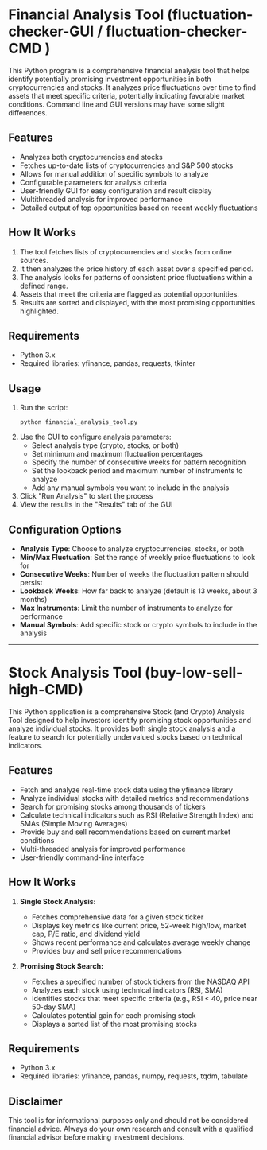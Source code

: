 # Financial Analysis Tool (fluctuation-checker-GUI / fluctuation-checker-CMD )

This Python program is a comprehensive financial analysis tool that helps identify potentially promising investment opportunities in both cryptocurrencies and stocks. It analyzes price fluctuations over time to find assets that meet specific criteria, potentially indicating favorable market conditions. Command line and GUI versions may have some slight differences.

## Features

- Analyzes both cryptocurrencies and stocks
- Fetches up-to-date lists of cryptocurrencies and S&P 500 stocks
- Allows for manual addition of specific symbols to analyze
- Configurable parameters for analysis criteria
- User-friendly GUI for easy configuration and result display
- Multithreaded analysis for improved performance
- Detailed output of top opportunities based on recent weekly fluctuations

## How It Works

1. The tool fetches lists of cryptocurrencies and stocks from online sources.
2. It then analyzes the price history of each asset over a specified period.
3. The analysis looks for patterns of consistent price fluctuations within a defined range.
4. Assets that meet the criteria are flagged as potential opportunities.
5. Results are sorted and displayed, with the most promising opportunities highlighted.

## Requirements

- Python 3.x
- Required libraries: yfinance, pandas, requests, tkinter


## Usage

1. Run the script:
   ```
   python financial_analysis_tool.py
   ```
2. Use the GUI to configure analysis parameters:
   - Select analysis type (crypto, stocks, or both)
   - Set minimum and maximum fluctuation percentages
   - Specify the number of consecutive weeks for pattern recognition
   - Set the lookback period and maximum number of instruments to analyze
   - Add any manual symbols you want to include in the analysis
3. Click "Run Analysis" to start the process
4. View the results in the "Results" tab of the GUI

## Configuration Options

- **Analysis Type**: Choose to analyze cryptocurrencies, stocks, or both
- **Min/Max Fluctuation**: Set the range of weekly price fluctuations to look for
- **Consecutive Weeks**: Number of weeks the fluctuation pattern should persist
- **Lookback Weeks**: How far back to analyze (default is 13 weeks, about 3 months)
- **Max Instruments**: Limit the number of instruments to analyze for performance
- **Manual Symbols**: Add specific stock or crypto symbols to include in the analysis

<hr>

# Stock Analysis Tool (buy-low-sell-high-CMD)

This Python application is a comprehensive Stock (and Crypto) Analysis Tool designed to help investors identify promising stock opportunities and analyze individual stocks. It provides both single stock analysis and a feature to search for potentially undervalued stocks based on technical indicators.

## Features

- Fetch and analyze real-time stock data using the yfinance library
- Analyze individual stocks with detailed metrics and recommendations
- Search for promising stocks among thousands of tickers
- Calculate technical indicators such as RSI (Relative Strength Index) and SMAs (Simple Moving Averages)
- Provide buy and sell recommendations based on current market conditions
- Multi-threaded analysis for improved performance
- User-friendly command-line interface

## How It Works

1. **Single Stock Analysis:**
   - Fetches comprehensive data for a given stock ticker
   - Displays key metrics like current price, 52-week high/low, market cap, P/E ratio, and dividend yield
   - Shows recent performance and calculates average weekly change
   - Provides buy and sell price recommendations

2. **Promising Stock Search:**
   - Fetches a specified number of stock tickers from the NASDAQ API
   - Analyzes each stock using technical indicators (RSI, SMA)
   - Identifies stocks that meet specific criteria (e.g., RSI < 40, price near 50-day SMA)
   - Calculates potential gain for each promising stock
   - Displays a sorted list of the most promising stocks

## Requirements

- Python 3.x
- Required libraries: yfinance, pandas, numpy, requests, tqdm, tabulate


## Disclaimer

This tool is for informational purposes only and should not be considered financial advice. Always do your own research and consult with a qualified financial advisor before making investment decisions.
